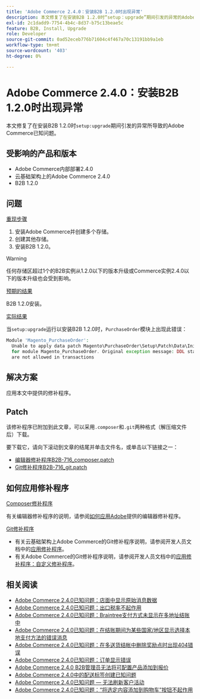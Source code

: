 ```yaml
---
title: 'Adobe Commerce 2.4.0：安装B2B 1.2.0时出现异常'
description: 本文修复了在安装B2B 1.2.0时“setup：upgrade”期间引发的异常的Adobe Commerce已知问题。
exl-id: 2c1dadd9-7754-4b4c-8d37-b75c13beae5c
feature: B2B, Install, Upgrade
role: Developer
source-git-commit: 0ad52eceb776b71604c4f467a70c13191bb9a1eb
workflow-type: tm+mt
source-wordcount: '403'
ht-degree: 0%

---
```


# Adobe Commerce 2.4.0：安装B2B 1.2.0时出现异常

本文修复了在安装B2B 1.2.0时`setup:upgrade`期间引发的异常所导致的Adobe Commerce已知问题。

## 受影响的产品和版本

* Adobe Commerce内部部署2.4.0
* 云基础架构上的Adobe Commerce 2.4.0
* B2B 1.2.0

## 问题

<u>重现步骤</u>

1. 安装Adobe Commerce并创建多个存储。
1. 创建其他存储。
1. 安装B2B 1.2.0。

>[!WARNING]
>
>任何存储区超过1个的B2B实例从1.2.0以下的版本升级或Commerce实例2.4.0以下的版本升级也会受到影响。

<u>预期的结果</u>

B2B 1.2.0安装。

<u>实际结果</u>

当`setup:upgrade`运行以安装B2B 1.2.0时，`PurchaseOrder`模块上出现此错误：

```php
Module 'Magento_PurchaseOrder':
  Unable to apply data patch Magento\PurchaseOrder\Setup\Patch\Data\InitPurchaseOrderSalesSequence
  for module Magento_PurchaseOrder. Original exception message: DDL statements
  are not allowed in transactions
```

## 解决方案

应用本文中提供的修补程序。

## Patch

该修补程序已附加到此文章，可以采用`.composer`和`.git`两种格式（解压缩文件后）下载。

要下载它，请向下滚动到文章的结尾并单击文件名，或单击以下链接之一：

* [编辑器修补程序B2B-716\_composer.patch](assets/B2B-716_composer.patch.zip)
* [Git修补程序B2B-716\_git.patch](assets/B2B-716_git.patch.zip)

## 如何应用修补程序

<u>Composer修补程序</u>

有关编辑器修补程序的说明，请参阅[如何应用Adobe](/help/how-to/general/how-to-apply-a-composer-patch-provided-by-magento.md)提供的编辑器修补程序。

<u>Git修补程序</u>

* 有关云基础架构上Adobe Commerce的Git修补程序说明，请参阅开发人员文档中的[应用修补程序](https://devdocs.magento.com/cloud/project/project-patch.html)。
* 有关Adobe Commerce的Git修补程序说明，请参阅开发人员文档中的[应用修补程序：自定义修补程序](https://devdocs.magento.com/guides/v2.4/comp-mgr/patching.html#custom-patches)。

## 相关阅读

* [Adobe Commerce 2.4.0已知问题：店面中显示原始消息数据](/help/troubleshooting/storefront/magento-2-4-0-issue-storefront-raw-message-data-display.md)
* [Adobe Commerce 2.4.0已知问题：出口税率不起作用](/help/troubleshooting/miscellaneous/magento-2-4-0-known-issue-export-tax-rates-does-not-work.md)
* [Adobe Commerce 2.4.0已知问题：Braintree支付方式未显示在多地址结账中](/help/troubleshooting/payments/magento-2-4-0-braintree-not-in-multiple-addresses-checkout.md)
* [Adobe Commerce 2.4.0已知问题：在结账期间为某些国家/地区显示选择本地支付方法的错误消息](/help/troubleshooting/payments/magento-2-4-0-checkout-error-selecting-local-payments.md)
* [Adobe Commerce 2.4.0已知问题：在多送货结帐中删除奖励点时出现404错误](/help/troubleshooting/storefront/magento-2-4-0-404-error-removing-rewards-points-on-multi-shipping-checkout.md)
* [Adobe Commerce 2.4.0已知问题：订单显示错误](/help/troubleshooting/storefront/magento-2-4-0-known-issue-orders-display-error.md)
* [Adobe Commerce 2.4.0 B2B管理员无法将可配置产品添加到报价](/help/troubleshooting/miscellaneous/magento-2-4-0-b2b-admin-can-t-add-configurable-product-to-quote.md)
* [Adobe Commerce 2.4.0中的配送标签创建已知问题](/help/troubleshooting/known-issues-patches-attached/shipping-labels-creation-known-issue-in-magento-2-4-0.md)
* [Adobe Commerce 2.4.0已知问题 — 无法刷新客户活动](/help/troubleshooting/miscellaneous/magento-2-4-0-refresh-on-customer-activities-does-not-work.md)
* [Adobe Commerce 2.4.0已知问题：“将选定内容添加到购物车”按钮不起作用](/help/troubleshooting/miscellaneous/magento-2-4-0-add-selections-to-my-cart-does-not-work.md)
